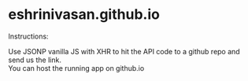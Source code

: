 # eshrinivasan.github.io

Instructions:

Use JSONP
vanilla JS with XHR to hit the API
code to a github repo and send us the link.  
You can host the running app on github.io
